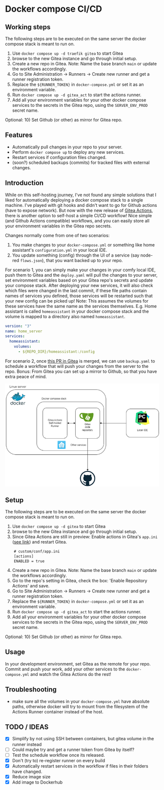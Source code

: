 # Docker compose CI/CD

## Working steps
The following steps are to be executed on the same server the docker compose stack is meant to run on.

1) Use `docker compose up -d traefik gitea` to start Gitea
2) browse to the new Gitea instance and go through initial setup.
3) Create a new repo in Gitea. Note: Name the base branch `main` or update the workflows accordingly.
6) Go to Site Administration -> Runners -> Create new runner and get a runner registration token.
7) Replace the `${RUNNER_TOKEN}` in `docker-compose.yml` or set it as an environment variable.
8) Run `docker compose up -d gitea_act` to start the actions runner.
9) Add all your environment variables for your other docker compose services to the secrets in the Gitea repo,
using the `SERVER_ENV_PROD` secret name.

Optional:
10) Set Github (or other) as mirror for Gitea repo.

## Features
- Automatically pull changes in your repo to your server.
- Perform `docker compose up` to deploy any new services.
- Restart services if configuration files changed.
- (soon?) scheduled backups (commits) for tracked files with external changes.

## Introduction
While on this self-hosting journey, I've not found any simple solutions that I liked for automatically deploying a docker compose
stack to a single machine. I've played with git hooks and didn't want to go for Github actions (have to expose network). But now with the
new release of [Gitea Actions](https://blog.gitea.io/2022/12/feature-preview-gitea-actions/), there is another option to self-host a simple
CI/CD workflow! Nice simple (and Github Actions compatible) workflows, and you can easily store all your
environment variables in the Gitea repo secrets.

Changes normally come from one of two scenarios:
1) You make changes to your `docker-compose.yml` or something like home assistant's `configuration.yml` in your local IDE.
2) You update something (config) through the UI of a service (say node-red `flows.json`),
that you want backed up to your repo.

For scenario 1, you can simply make your changes in your comfy local IDE, push them to Gitea and the `deploy.yaml`
will pull the changes to your server, set environment variables based on your Gitea repo's secrets and update your compose stack.
After deploying your new services, it will also check which files were changed in the last commit, if these file paths contain
names of services you defined, those services will be restarted such that your new config can be picked up! Note: This assumes
the volumes for these services have the same name as the services themselves. E.g. Home assistant is called `homeassistant` in
your docker compose stack and the volume is mapped to a directory also named `homeassistant`.

```yaml
version: "3"
name: home_server
services:
  homeassistant:
    volumes:
      - ${REPO_DIR}/homeassistant:/config
```
For scenario 2, once [this PR in Gitea](https://github.com/go-gitea/gitea/pull/22751) is merged, we can use `backup.yaml`
to schedule a workflow that will push your changes from the server to the repo.
Bonus: From Gitea you can set up a mirror to Github, so that you have extra peace of mind.


![Architecture](./img/Architecture.png)

## Setup
The following steps are to be executed on the same server the docker compose stack is meant to run on.

1) Use `docker compose up -d gitea` to start Gitea
2) browse to the new Gitea instance and go through initial setup.
3) Since Gitea Actions are still in preview: Enable actions in Gitea's `app.ini` ([see link](https://blog.gitea.io/2022/12/feature-preview-gitea-actions/))
and restart Gitea.
```
    # custom/conf/app.ini
    [actions]
    ENABLED = true
```
4) Create a new repo in Gitea. Note: Name the base branch `main` or update the workflows accordingly.
5) Go to the repo's setting in Gitea, check the box: 'Enable Repository Actions' and save.
6) Go to Site Administration -> Runners -> Create new runner and get a runner registration token.
7) Replace the `${RUNNER_TOKEN}` in `docker-compose.yml` or set it as an environment variable.
8) Run `docker compose up -d gitea_act` to start the actions runner.
9) Add all your environment variables for your other docker compose services to the secrets in the Gitea repo,
using the `SERVER_ENV_PROD` secret name.

Optional:
10) Set Github (or other) as mirror for Gitea repo.

## Usage
In your development environment, set Gitea as the remote for your repo.
Commit and push your work, add your other services to the `docker-compose.yml` and watch the Gitea Actions do the rest!

## Troubleshooting
- make sure all the volumes in your `docker-compose.yml` have absolute paths, otherwise docker will try to mount
from the filesystem of the Actions Runner container instead of the host.

## TODO / IDEAS
- [x] Simplify by not using SSH between containers, but gitea volume in the runner instead
- [ ] Could maybe try and get a runner token from Gitea by itself?
- [ ] Test the schedule workflow once its released.
- [x] Don't (try to) re-register runner on every build
- [x] Automatically restart services in the workflow if files in their folders have changed.
- [x] Reduce image size
- [x] Add image to Dockerhub
